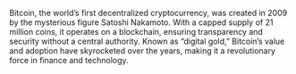 Bitcoin, the world’s first decentralized cryptocurrency, was created in 2009 by the mysterious figure Satoshi Nakamoto. With a capped supply of 21 million coins, it operates on a blockchain, ensuring transparency and security without a central authority. Known as “digital gold,” Bitcoin’s value and adoption have skyrocketed over the years, making it a revolutionary force in finance and technology.
